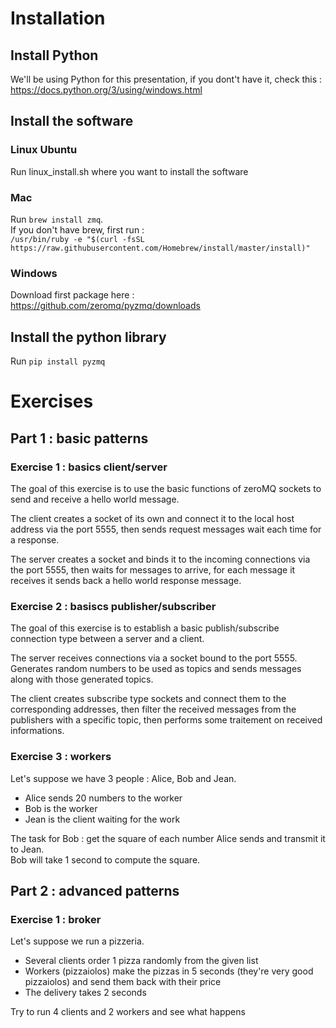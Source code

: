 # Installation

## Install Python

We'll be using Python for this presentation, if you dont't have it, check this : https://docs.python.org/3/using/windows.html

## Install the software

### Linux Ubuntu

Run linux_install.sh where you want to install the software

### Mac

Run `brew install zmq`.</br>
If you don't have brew, first run : </br>
`/usr/bin/ruby -e "$(curl -fsSL https://raw.githubusercontent.com/Homebrew/install/master/install)"`

### Windows

Download first package here : https://github.com/zeromq/pyzmq/downloads

## Install the python library

Run `pip install pyzmq`

# Exercises

## Part 1 : basic patterns
### Exercise 1 : basics client/server
The goal of this exercise is to use the basic functions of zeroMQ sockets to send and receive a hello world message.

The client creates a socket of its own and connect it to the local host address via the port 5555, then sends request messages wait each time for a response.

The server creates a socket and binds it to the incoming connections via the port 5555, then waits for messages to arrive, for each message it receives it sends back a hello world response message.

### Exercise 2 : basiscs publisher/subscriber
The goal of this exercise is to establish a basic publish/subscribe connection type between a server and a client.

The server receives connections via a socket bound to the port 5555. Generates random numbers to be used as topics and sends messages along 
with those generated topics. 

The client creates subscribe type sockets and connect them to the corresponding addresses, then filter the received messages from the publishers with a specific topic, then performs some traitement on received informations.  

### Exercise 3 : workers

Let's suppose we have 3 people : Alice, Bob and Jean.

- Alice sends 20 numbers to the worker
- Bob is the worker
- Jean is the client waiting for the work

The task for Bob : get the square of each number Alice sends and transmit it to Jean.</br>
Bob will take 1 second to compute the square.

## Part 2 : advanced patterns

### Exercise 1 : broker

Let's suppose we run a pizzeria.

- Several clients order 1 pizza randomly from the given list
- Workers (pizzaiolos) make the pizzas in 5 seconds (they're very good pizzaiolos) and send them back with their price
- The delivery takes 2 seconds

Try to run 4 clients and 2 workers and see what happens
